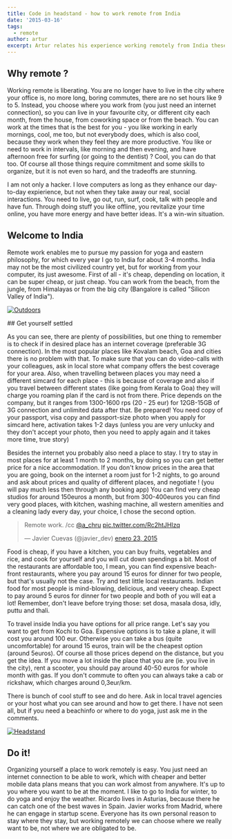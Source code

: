 ```yaml
---
title: Code in headstand - how to work remote from India
date: '2015-03-16'
tags:
  - remote
author: artur
excerpt: Artur relates his experience working remotely from India these last months.
---
```


## Why remote ?

Working remote is liberating. You are no longer have to live in the city where your office is, no more long, boring commutes, there are no set hours like 9 to 5. Instead, you choose where you work from (you just need an internet connection), so you can live in your favourite city, or different city each month, from the house, from coworking space or from the beach. You can work at the times that is the best for you - you like working in early mornings, cool, me too, but not everybody does, which is also cool, because they work when they feel they are more productive. You like or need to work in intervals, like morning and then evening, and have afternoon free for surfing (or going to the dentist) ? Cool, you can do that too. Of course all those things require commitment and some skills to organize, but it is not even so hard, and the tradeoffs are stunning.

I am not only a hacker. I love computers as long as they enhance our day-to-day expierience, but not when they take away our real, social interactions. You need to live, go out, run, surf, cook, talk with people and have fun. Through doing stuff you like offline, you revitalize your time online, you have more energy and have better ideas. It's a win-win situation.

## Welcome to India

Remote work enables me to pursue my passion for yoga and eastern philosophy, for which every year I go to India for about 3-4 months. India may not be the most civilized country yet, but for working from your computer, its just awesome. First of all - it's cheap, depending on location, it can be super cheap, or just cheap. You can work from the beach, from the jungle, from Himalayas or from the big city (Bangalore is called "Silicon Valley of India").

[![Outdoors](http://blog.diacode.com/wp-content/uploads/2015/03/1425999418-1401263954-artur2.jpg)](http://blog.diacode.com/wp-content/uploads/2015/03/1425999418-1401263954-artur2.jpg)

## Get yourself settled

As you can see, there are plenty of possibilities, but one thing to remember is to check if in desired place has an internet coverage (preferable 3G connection). In the most popular places like Kovalam beach, Goa and cities there is no problem with that. To make sure that you can do video-calls with your colleagues, ask in local store what company offers the best coverage for your area. Also, when travelling between places you may need a different simcard for each place - this is because of coverage and also if you travel between different states (like going from Kerala to Goa) they will charge you roaming plan if the card is not from there. Price depends on the company, but it ranges from 1300-1600 rps (20 - 25 eur) for 12GB-15GB of 3G connection and unlimited data after that. Be prepared! You need copy of your passport, visa copy and passport-size photo when you apply for simcard here, activation takes 1-2 days (unless you are very unlucky and they don't accept your photo, then you need to apply again and it takes more time, true story)

Besides the internet you probably also need a place to stay. I try to stay in most places for at least 1 month to 2 months, by doing so you can get better price for a nice accommodation. If you don't know prices in the area that you are going, book on the internet a room just for 1-2 nights, to go around and ask about prices and quality of different places, and negotiate ! (you will pay much less then through any booking app) You can find very cheap studios for around 150euros a month, but from 300-400euros you can find very good places, with kitchen, washing machine, all western amenities and a cleaning lady every day, your choice, I chose the second option.

<blockquote class="twitter-tweet" lang="es"><p>Remote work. /cc <a href="https://twitter.com/a_chru">@a_chru</a> <a href="http://t.co/Rc2htJHlzq">pic.twitter.com/Rc2htJHlzq</a></p>&mdash; Javier Cuevas (@javier_dev) <a href="https://twitter.com/javier_dev/status/558550014998622208">enero 23, 2015</a></blockquote>
<script async src="//platform.twitter.com/widgets.js" charset="utf-8"></script>

Food is cheap, if you have a kitchen, you can buy fruits, vegetables and rice, and cook for yourself and you will cut down spendings a bit. Most of the restaurants are affordable too, I mean, you can find expensive beach-front restaurants, where you pay around 15 euros for dinner for two people, but that's usually not the case. Try and test little local restaurants. Indian food for most people is mind-blowing, delicious, and veeery cheap. Expect to pay around 5 euros for dinner for two people and both of you will eat a lot! Remember, don't leave before trying those: set dosa, masala dosa, idly, puttu and thali.

To travel inside India you have options for all price range. Let's say you want to get from Kochi to Goa. Expensive options is to take a plane, it will cost you around 100 eur. Otherwise you can take a bus (quite uncomfortable) for around 15 euros, train will be the cheapest option (around 5euros). Of course all those prices depend on the distance, but you get the idea. If you move a lot inside the place that you are (ie. you live in the city), rent a scooter, you should pay around 40-50 euros for whole month with gas. If you don't commute to often you can always take a cab or rickshaw, which charges around 0,3eur/km.

There is bunch of cool stuff to see and do here. Ask in local travel agencies or your host what you can see around and how to get there. I have not seen all, but if you need a beachinfo or where to do yoga, just ask me in the comments.

[![Headstand](http://blog.diacode.com/wp-content/uploads/2015/03/P1312408.jpg)](http://blog.diacode.com/wp-content/uploads/2015/03/P1312408.jpg)

## Do it!

Organizing yourself a place to work remotely is easy. You just need an internet connection to be able to work, which with cheaper and better mobile data plans means that you can work almost from anywhere. It's up to you where you want to be at the moment. I like to go to India for winter, to do yoga and enjoy the weather. Ricardo lives in Asturias, because there he can catch one of the best waves in Spain. Javier works from Madrid, where he can engage in startup scene. Everyone has its own personal reason to stay where they stay, but working remotely we can choose where we really want to be, not where we are obligated to be.
